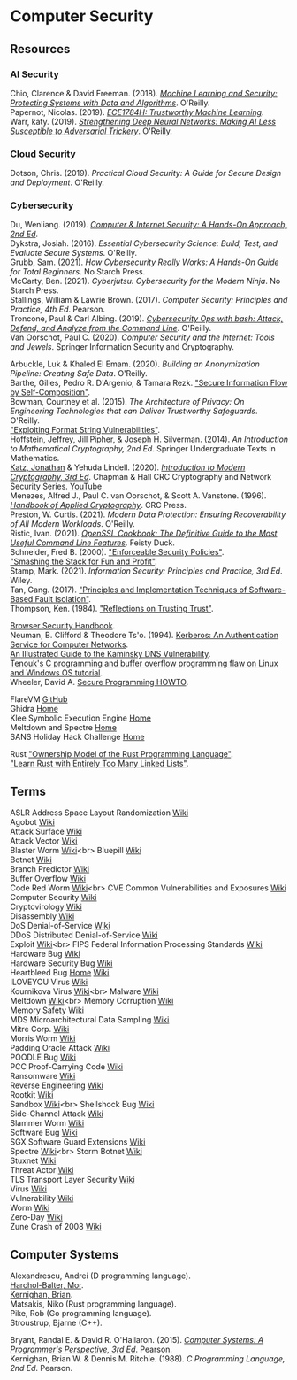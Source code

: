 # Computer Security



## Resources

### AI Security

Chio, Clarence & David Freeman. (2018). [_Machine Learning and Security: Protecting Systems with Data and Algorithms_](https://github.com/oreilly-mlsec/book-resources). O'Reilly.<br>
Papernot, Nicolas. (2019). [_ECE1784H: Trustworthy Machine Learning_](https://www.papernot.fr/teaching/f19-trustworthy-ml).<br>
Warr, katy. (2019). [_Strengthening Deep Neural Networks: Making AI Less Susceptible to Adversarial Trickery_](https://github.com/katywarr/strengthening-dnns). O'Reilly.<br>

### Cloud Security

Dotson, Chris. (2019). _Practical Cloud Security: A Guide for Secure Design and Deployment_. O'Reilly.<br>

### Cybersecurity

Du, Wenliang. (2019). [_Computer & Internet Security: A Hands-On Approach, 2nd Ed_](https://seedsecuritylabs.org/index.html).<br>
Dykstra, Josiah. (2016). _Essential Cybersecurity Science: Build, Test, and Evaluate Secure Systems_. O'Reilly.<br>
Grubb, Sam. (2021). _How Cybersecurity Really Works: A Hands-On Guide for Total Beginners_. No Starch Press.<br>
McCarty, Ben. (2021). _Cyberjutsu: Cybersecurity for the Modern Ninja_. No Starch Press.<br>
Stallings, William & Lawrie Brown. (2017). _Computer Security: Principles and Practice, 4th Ed_. Pearson.<br>
Troncone, Paul & Carl Albing. (2019). [_Cybersecurity Ops with bash: Attack, Defend, and Analyze from the Command Line_](https://github.com/cybersecurityops/cyber-ops-with-bash). O'Reilly.<br>
Van Oorschot, Paul C. (2020). _Computer Security and the Internet: Tools and Jewels_. Springer Information Security and Cryptography.<br>



Arbuckle, Luk & Khaled El Emam. (2020). _Building an Anonymization Pipeline: Creating Safe Data_. O'Reilly.<br>
Barthe, Gilles, Pedro R. D'Argenio, & Tamara Rezk. ["Secure Information Flow by Self-Composition"](https://www-sop.inria.fr/lemme/Tamara.Rezk/publication/Barthe-DArgenio-Rezk.pdf).<br>
Bowman, Courtney et al. (2015). _The Architecture of Privacy: On Engineering Technologies that can Deliver Trustworthy Safeguards_. O'Reilly.<br>
["Exploiting Format String Vulnerabilities"](https://julianor.tripod.com/bc/formatstring-1.2.pdf).<br>
Hoffstein, Jeffrey, Jill Pipher, & Joseph H. Silverman. (2014). _An Introduction to Mathematical Cryptography, 2nd Ed_. Springer Undergraduate Texts in Mathematics.<br>
[Katz, Jonathan](http://www.cs.umd.edu/~jkatz/) & Yehuda Lindell. (2020). [_Introduction to Modern Cryptography, 3rd Ed_](http://www.cs.umd.edu/~jkatz/imc.html). Chapman & Hall CRC Cryptography and Network Security Series. [YouTube](https://youtube.com/playlist?list=PL2jykFOD1AWb07OLBdFI2QIHvPo3aTTeu)<br>
Menezes, Alfred J., Paul C. van Oorschot, & Scott A. Vanstone. (1996). [_Handbook of Applied Cryptography_](http://cacr.uwaterloo.ca/hac/). CRC Press.<br>
Preston, W. Curtis. (2021). _Modern Data Protection: Ensuring Recoverability of All Modern Workloads_. O'Reilly.<br>
Ristic, Ivan. (2021). [_OpenSSL Cookbook: The Definitive Guide to the Most Useful Command Line Features_](https://www.feistyduck.com/books/openssl-cookbook/). Feisty Duck.<br>
Schneider, Fred B. (2000). ["Enforceable Security Policies"](https://www.cs.cornell.edu/fbs/publications/EnfSecPols.pdf).<br>
["Smashing the Stack for Fun and Profit"](https://insecure.org/stf/smashstack.html).<br>
Stamp, Mark. (2021). _Information Security: Principles and Practice, 3rd Ed_. Wiley.<br>
Tan, Gang. (2017). ["Principles and Implementation Techniques of Software-Based Fault Isolation"](http://www.cse.psu.edu/~gxt29/papers/sfi-final.pdf).<br>
Thompson, Ken. (1984). ["Reflections on Trusting Trust"](https://users.ece.cmu.edu/~ganger/712.fall02/papers/p761-thompson.pdf).<br>


[Browser Security Handbook](https://code.google.com/archive/p/browsersec/wikis/Part2.wiki).<br>
Neuman, B. Clifford & Theodore Ts'o. (1994). [Kerberos: An Authentication Service for Computer Networks](http://gost.isi.edu/publications/kerberos-neuman-tso.html).<br>
[An Illustrated Guide to the Kaminsky DNS Vulnerability](http://unixwiz.net/techtips/iguide-kaminsky-dns-vuln.html).<br>
[Tenouk's C programming and buffer overflow programming flaw on Linux and Windows OS tutorial](https://www.tenouk.com/cncplusplusbufferoverflow.html).<br>
Wheeler, David A. [Secure Programming HOWTO](https://dwheeler.com/secure-programs/Secure-Programs-HOWTO/index.html).<br>



FlareVM [GitHub](https://github.com/fireeye/flare-vm)<br>
Ghidra [Home](https://ghidra-sre.org)<br>
Klee Symbolic Execution Engine [Home](https://klee.github.io)<br>
Meltdown and Spectre [Home](https://meltdownattack.com)<br>
SANS Holiday Hack Challenge [Home](https://holidayhackchallenge.com/2020/)<br>



Rust
["Ownership Model of the Rust Programming Language"](http://web.mit.edu/rust-lang_v1.25/arch/amd64_ubuntu1404/share/doc/rust/html/book/first-edition/ownership.html).<br>
["Learn Rust with Entirely Too Many Linked Lists"](https://rust-unofficial.github.io/too-many-lists/index.html).<br>



## Terms

ASLR Address Space Layout Randomization [Wiki](https://en.wikipedia.org/wiki/Address_space_layout_randomization)<br>
Agobot [Wiki](https://en.wikipedia.org/wiki/Agobot)<br>
Attack Surface [Wiki](https://en.wikipedia.org/wiki/Attack_surface)<br>
Attack Vector [Wiki](https://en.wikipedia.org/wiki/Vector_(malware))<br>
Blaster Worm [Wiki](https://en.wikipedia.org/wiki/Blaster_(computer_worm))<br>
Bluepill [Wiki](https://en.wikipedia.org/wiki/Blue_Pill_(software))<br>
Botnet [Wiki](https://en.wikipedia.org/wiki/Botnet)<br>
Branch Predictor [Wiki](https://en.wikipedia.org/wiki/Branch_predictor)<br>
Buffer Overflow [Wiki](https://en.wikipedia.org/wiki/Buffer_overflow)<br>
Code Red Worm [Wiki](https://en.wikipedia.org/wiki/Code_Red_(computer_worm))<br>
CVE Common Vulnerabilities and Exposures [Wiki](https://en.wikipedia.org/wiki/Common_Vulnerabilities_and_Exposures)<br>
Computer Security [Wiki](https://en.wikipedia.org/wiki/Computer_security)<br>
Cryptovirology [Wiki](https://en.wikipedia.org/wiki/Cryptovirology)<br>
Disassembly [Wiki](https://en.wikipedia.org/wiki/Disassembler)<br>
DoS Denial-of-Service [Wiki](https://en.wikipedia.org/wiki/Denial-of-service_attack)<br>
DDoS Distributed Denial-of-Service [Wiki](https://en.wikipedia.org/wiki/Denial-of-service_attack#Distributed_DoS_attack)<br>
Exploit [Wiki](https://en.wikipedia.org/wiki/Exploit_(computer_security))<br>
FIPS Federal Information Processing Standards [Wiki](https://en.wikipedia.org/wiki/Federal_Information_Processing_Standards)<br>
Hardware Bug [Wiki](https://en.wikipedia.org/wiki/Hardware_bug)<br>
Hardware Security Bug [Wiki](https://en.wikipedia.org/wiki/Hardware_security_bug)<br>
Heartbleed Bug [Home](https://heartbleed.com) [Wiki](https://en.wikipedia.org/wiki/Heartbleed)<br>
ILOVEYOU Virus [Wiki](https://en.wikipedia.org/wiki/ILOVEYOU)<br>
Kournikova Virus [Wiki](https://en.wikipedia.org/wiki/Anna_Kournikova_(computer_virus))<br>
Malware [Wiki](https://en.wikipedia.org/wiki/Malware)<br>
Meltdown [Wiki](https://en.wikipedia.org/wiki/Meltdown_(security_vulnerability))<br>
Memory Corruption [Wiki](https://en.wikipedia.org/wiki/Memory_corruption)<br>
Memory Safety [Wiki](https://en.wikipedia.org/wiki/Memory_safety)<br>
MDS Microarchitectural Data Sampling [Wiki](https://en.wikipedia.org/wiki/Microarchitectural_Data_Sampling)<br>
Mitre Corp. [Wiki](https://en.wikipedia.org/wiki/Mitre_Corporation)<br>
Morris Worm [Wiki](https://en.wikipedia.org/wiki/Morris_worm)<br>
Padding Oracle Attack [Wiki](https://en.wikipedia.org/wiki/Padding_oracle_attack)<br>
POODLE Bug [Wiki](https://en.wikipedia.org/wiki/POODLE)<br>
PCC Proof-Carrying Code [Wiki](https://en.wikipedia.org/wiki/Proof-carrying_code)<br>
Ransomware [Wiki](https://en.wikipedia.org/wiki/Ransomware)<br>
Reverse Engineering [Wiki](https://en.wikipedia.org/wiki/Reverse_engineering)<br>
Rootkit [Wiki](https://en.wikipedia.org/wiki/Rootkit)<br>
Sandbox [Wiki](https://en.wikipedia.org/wiki/Sandbox_(computer_security))<br>
Shellshock Bug [Wiki](https://en.wikipedia.org/wiki/Shellshock_%28software_bug%29)<br>
Side-Channel Attack [Wiki](https://en.wikipedia.org/wiki/Side-channel_attack)<br>
Slammer Worm [Wiki](https://en.wikipedia.org/wiki/SQL_Slammer)<br>
Software Bug [Wiki](https://en.wikipedia.org/wiki/Software_bug)<br>
SGX Software Guard Extensions [Wiki](https://en.wikipedia.org/wiki/Software_Guard_Extensions)<br>
Spectre [Wiki](https://en.wikipedia.org/wiki/Spectre_(security_vulnerability))<br>
Storm Botnet [Wiki](https://en.wikipedia.org/wiki/Storm_botnet)<br>
Stuxnet [Wiki](https://en.wikipedia.org/wiki/Stuxnet)<br>
Threat Actor [Wiki](https://en.wikipedia.org/wiki/Threat_actor)<br>
TLS Transport Layer Security [Wiki](https://en.wikipedia.org/wiki/Transport_Layer_Security)<br>
Virus [Wiki](https://en.wikipedia.org/wiki/Computer_virus)<br>
Vulnerability [Wiki](https://en.wikipedia.org/wiki/Vulnerability_(computing))<br>
Worm [Wiki](https://en.wikipedia.org/wiki/Computer_worm)<br>
Zero-Day [Wiki](https://en.wikipedia.org/wiki/Zero-day_(computing))<br>
Zune Crash of 2008 [Wiki](https://en.wikipedia.org/wiki/Zune#First_generation)<br>



## Computer Systems

Alexandrescu, Andrei (D programming language).<br>
[Harchol-Balter, Mor](http://www.cs.cmu.edu/~harchol/).<br>
[Kernighan, Brian](https://www.cs.princeton.edu/~bwk/).<br>
Matsakis, Niko (Rust programming language).<br>
Pike, Rob (Go programming language).<br>
Stroustrup, Bjarne (C++).<br>

Bryant, Randal E. & David R. O'Hallaron. (2015). [_Computer Systems: A Programmer's Perspective, 3rd Ed_](https://csapp.cs.cmu.edu). Pearson.<br>
Kernighan, Brian W. & Dennis M. Ritchie. (1988). _C Programming Language, 2nd Ed_. Pearson.<br>
